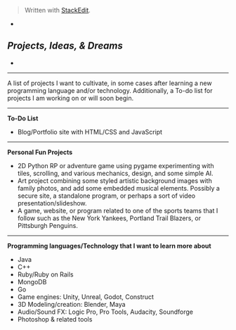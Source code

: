 
> Written with [StackEdit](https://stackedit.io/).

*

***Projects, Ideas, & Dreams***
-----------------------------

*


----------
A list of projects I want to cultivate, in some cases after learning a new programming language and/or technology.
Additionally, a To-do list for projects I am working on or will soon begin.


----------
**To-Do List**

 - Blog/Portfolio site with HTML/CSS and JavaScript


----------
**Personal Fun Projects**

 - 2D Python RP or adventure game using pygame experimenting with tiles, scrolling, and various mechanics, design, and some simple AI.
 - Art project combining some styled artistic background images with family photos, and add some embedded musical elements.  Possibly a secure site, a standalone program, or perhaps a sort of video presentation/slideshow.
 - A game, website, or program related to one of the sports teams that I follow such as the New York Yankees, Portland Trail Blazers, or Pittsburgh Penguins.


----------
**Programming languages/Technology that I want to learn more about**

 - Java
 - C++
 - Ruby/Ruby on Rails
 - MongoDB
 - Go
 - Game engines:  Unity, Unreal, Godot, Construct
 - 3D Modeling/creation:  Blender, Maya
 - Audio/Sound FX:  Logic Pro, Pro Tools, Audacity, Soundforge
 - Photoshop & related tools
